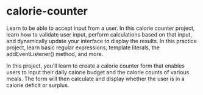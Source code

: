 # calorie-counter
Learn to be able to accept input from a user. In this calorie counter project, learn how to validate user input, perform calculations based on that input, and dynamically update your interface to display the results.
In this practice project, learn basic regular expressions, template literals, the addEventListener() method, and more.

In this project, you'll learn to create a calorie counter form that enables users to input their daily calorie budget and the calorie counts of various meals. The form will then calculate and display whether the user is in a calorie deficit or surplus.